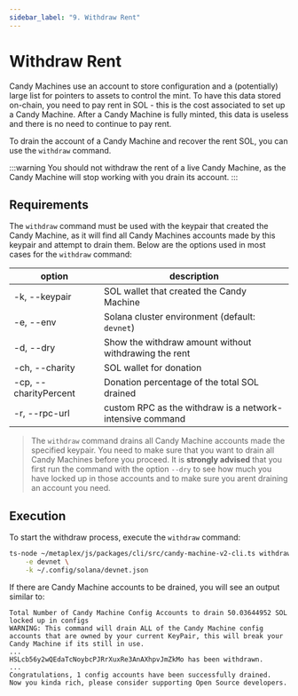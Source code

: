 ```yaml
---
sidebar_label: "9. Withdraw Rent"
---
```

# Withdraw Rent

Candy Machines use an account to store configuration and a (potentially) large list for pointers to assets to control the mint. To have this data stored on-chain, you need to pay rent in SOL - this is the cost associated to set up a Candy Machine. After a Candy Machine is fully minted, this data is useless and there is no need to continue to pay rent.

To drain the account of a Candy Machine and recover the rent SOL, you can use the `withdraw` command.

:::warning
You should not withdraw the rent of a live Candy Machine, as the Candy Machine will stop working with you drain its account.
:::

## Requirements

The `withdraw` command must be used with the keypair that created the Candy Machine, as it will find all Candy Machines accounts made by this keypair and attempt to drain them. Below are the options used in most cases for the `withdraw` command:

| option                         | description                                               |
| ------------------------------ | --------------------------------------------------------- |
| -k, --keypair <PublicKey>      |  SOL wallet that created the Candy Machine                |
| -e, --env <string>             | Solana cluster environment (default: `devnet`)            |
| -d, --dry                      | Show the withdraw amount without withdrawing the rent     |
| -ch, --charity <PublicKey>     | SOL wallet for donation                                   |
| -cp, --charityPercent <number> | Donation percentage of the total SOL drained              |
| -r, --rpc-url <string>         | custom RPC as the withdraw is a network-intensive command |


> The `withdraw` command drains all Candy Machine accounts made the specified keypair. You need to make sure that you want to drain all Candy Machines before you proceed. It is **strongly advised** that you first run the command with the option `--dry` to see how much you have locked up in those accounts and to make sure you arent draining an account you need. 

## Execution

To start the withdraw process, execute the `withdraw` command:

```bash
ts-node ~/metaplex/js/packages/cli/src/candy-machine-v2-cli.ts withdraw \
    -e devnet \
    -k ~/.config/solana/devnet.json
```
If there are Candy Machine accounts to be drained, you will see an output similar to:

```
Total Number of Candy Machine Config Accounts to drain 50.03644952 SOL locked up in configs
WARNING: This command will drain ALL of the Candy Machine config accounts that are owned by your current KeyPair, this will break your Candy Machine if its still in use.
...
HSLcb56y2wQEdaTcNoybcPJRrXuxRe3AnAXhpvJmZkMo has been withdrawn. 
...
Congratulations, 1 config accounts have been successfully drained.
Now you kinda rich, please consider supporting Open Source developers.
```